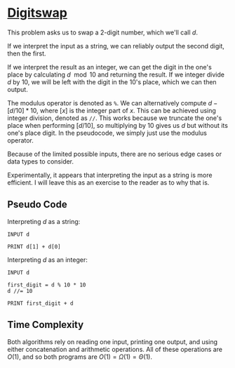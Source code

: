 # [Digitswap](https://open.kattis.com/problems/digitswap)

This problem asks us to swap a $2$-digit number, which we'll call $d$.

If we interpret the input as a string, we can reliably output the second digit, then the first.

If we interpret the result as an integer, we can get the digit in the one's place by calculating $d \mod 10$ and returning the result. If we integer divide $d$ by $10$, we will be left with the digit in the $10$'s place, which we can then output.

The modulus operator is denoted as `%`. We can alternatively compute $d - [d / 10] * 10$, where $[x]$ is the integer part of $x$. This can be achieved using integer division, denoted as `//`. This works because we truncate the one's place when performing $[d / 10]$, so multiplying by $10$ gives us $d$ but without its one's place digit. In the pseudocode, we simply just use the modulus operator.

Because of the limited possible inputs, there are no serious edge cases or data types to consider.

Experimentally, it appears that interpreting the input as a string is more efficient. I will leave this as an exercise to the reader as to why that is.

## Pseudo Code
Interpreting $d$ as a string:
```
INPUT d

PRINT d[1] + d[0]
```

Interpreting $d$ as an integer:
```
INPUT d

first_digit = d % 10 * 10
d //= 10

PRINT first_digit + d
```

## Time Complexity
Both algorithms rely on reading one input, printing one output, and using either concatenation and arithmetic operations. All of these operations are $O(1)$, and so both programs are $O(1) = \Omega(1) = \Theta(1)$.